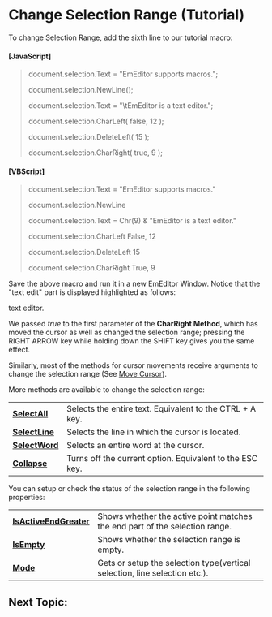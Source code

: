 # Change Selection Range (Tutorial)

To change Selection Range, add the sixth line to our tutorial macro:

#### \[JavaScript\]

> document.selection.Text = "EmEditor supports macros.";
>
> document.selection.NewLine();
>
> document.selection.Text = "\\tEmEditor is a text editor.";
>
> document.selection.CharLeft( false, 12 );
>
> document.selection.DeleteLeft( 15 );
>
> document.selection.CharRight( true, 9 );

#### \[VBScript\]

> document.selection.Text = "EmEditor supports macros."
>
> document.selection.NewLine
>
> document.selection.Text = Chr(9) & "EmEditor is a text editor."
>
> document.selection.CharLeft False, 12
>
> document.selection.DeleteLeft 15
>
> document.selection.CharRight True, 9

Save the above macro and run it in a new EmEditor Window. Notice that the "text edit" part is displayed highlighted
as follows:

text editor.

We passed _true_ to the first parameter of the **CharRight Method**, which
has moved the cursor as well as changed the selection range; pressing the RIGHT
ARROW key while holding down
the SHIFT key gives you the same effect.

Similarly, most of the methods for cursor movements receive arguments to change the selection range
(See [Move Cursor](tutorial_move)).

More methods are available to change the selection range:

|     |     |
| --- | --- |
| **[SelectAll](../selection/selection_selectall)** | Selects the entire text. Equivalent to the CTRL + A key. |
| **[SelectLine](../selection/selection_selectline)** | Selects the line in which the cursor is located. |
| **[SelectWord](../selection/selection_selectword)** | Selects an entire word at the cursor. |
| **[Collapse](../selection/selection_collapse)** | Turns off the current option. Equivalent to the ESC key. |

You can setup or check the status of the selection range in the following properties:

|     |     |
| --- | --- |
| **[IsActiveEndGreater](../selection/selection_isactiveendgreater)** | Shows whether the active point matches the end part of the selection range. |
| **[IsEmpty](../selection/selection_isempty)** | Shows whether the selection range is empty. |
| **[Mode](../selection/selection_mode)** | Gets or setup the selection type(vertical selection, line selection etc.). |

## Next Topic: